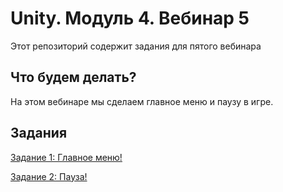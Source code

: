 # Unity. Модуль 4. Вебинар 5

Этот репозиторий содержит задания для пятого вебинара

## Что будем делать?

На этом вебинаре мы сделаем главное меню и паузу в игре.

## Задания

[Задание 1: Главное меню!](/Task1.md)

[Задание 2: Пауза!](/Task2.md)
